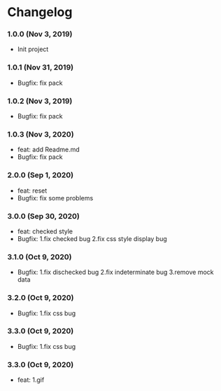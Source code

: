 # Changelog

### 1.0.0 (Nov 3, 2019)

- Init project

### 1.0.1 (Nov 31, 2019)

- Bugfix: fix pack

### 1.0.2 (Nov 3, 2019)

- Bugfix: fix pack

### 1.0.3 (Nov 3, 2020)

- feat: add Readme.md 
- Bugfix: fix pack

### 2.0.0 (Sep 1, 2020)

- feat: reset 
- Bugfix: fix some problems

### 3.0.0 (Sep 30, 2020)

- feat: checked style 
- Bugfix: 1.fix checked bug
          2.fix css style display bug

### 3.1.0 (Oct 9, 2020)
- Bugfix: 1.fix dischecked bug
          2.fix indeterminate bug
          3.remove mock data

### 3.2.0 (Oct 9, 2020)
- Bugfix: 1.fix css bug

### 3.3.0 (Oct 9, 2020)
- Bugfix: 1.fix css bug

### 3.3.0 (Oct 9, 2020)
- feat: 1.gif